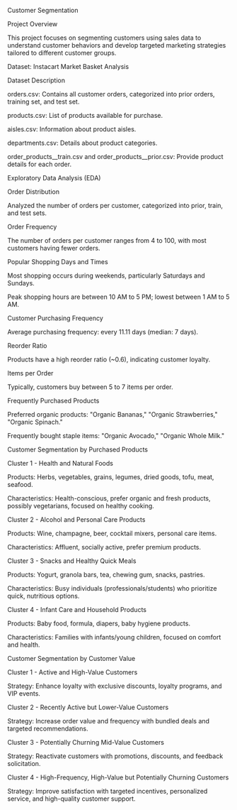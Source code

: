 Customer Segmentation

Project Overview

This project focuses on segmenting customers using sales data to understand customer behaviors and develop targeted marketing strategies tailored to different customer groups.

Dataset: Instacart Market Basket Analysis

Dataset Description

orders.csv: Contains all customer orders, categorized into prior orders, training set, and test set.

products.csv: List of products available for purchase.

aisles.csv: Information about product aisles.

departments.csv: Details about product categories.

order_products__train.csv and order_products__prior.csv: Provide product details for each order.

Exploratory Data Analysis (EDA)

Order Distribution

Analyzed the number of orders per customer, categorized into prior, train, and test sets.

Order Frequency

The number of orders per customer ranges from 4 to 100, with most customers having fewer orders.

Popular Shopping Days and Times

Most shopping occurs during weekends, particularly Saturdays and Sundays.

Peak shopping hours are between 10 AM to 5 PM; lowest between 1 AM to 5 AM.

Customer Purchasing Frequency

Average purchasing frequency: every 11.11 days (median: 7 days).

Reorder Ratio

Products have a high reorder ratio (~0.6), indicating customer loyalty.

Items per Order

Typically, customers buy between 5 to 7 items per order.

Frequently Purchased Products

Preferred organic products: "Organic Bananas," "Organic Strawberries," "Organic Spinach."

Frequently bought staple items: "Organic Avocado," "Organic Whole Milk."

Customer Segmentation by Purchased Products

Cluster 1 - Health and Natural Foods

Products: Herbs, vegetables, grains, legumes, dried goods, tofu, meat, seafood.

Characteristics: Health-conscious, prefer organic and fresh products, possibly vegetarians, focused on healthy cooking.

Cluster 2 - Alcohol and Personal Care Products

Products: Wine, champagne, beer, cocktail mixers, personal care items.

Characteristics: Affluent, socially active, prefer premium products.

Cluster 3 - Snacks and Healthy Quick Meals

Products: Yogurt, granola bars, tea, chewing gum, snacks, pastries.

Characteristics: Busy individuals (professionals/students) who prioritize quick, nutritious options.

Cluster 4 - Infant Care and Household Products

Products: Baby food, formula, diapers, baby hygiene products.

Characteristics: Families with infants/young children, focused on comfort and health.

Customer Segmentation by Customer Value

Cluster 1 - Active and High-Value Customers

Strategy: Enhance loyalty with exclusive discounts, loyalty programs, and VIP events.

Cluster 2 - Recently Active but Lower-Value Customers

Strategy: Increase order value and frequency with bundled deals and targeted recommendations.

Cluster 3 - Potentially Churning Mid-Value Customers

Strategy: Reactivate customers with promotions, discounts, and feedback solicitation.

Cluster 4 - High-Frequency, High-Value but Potentially Churning Customers

Strategy: Improve satisfaction with targeted incentives, personalized service, and high-quality customer support.
